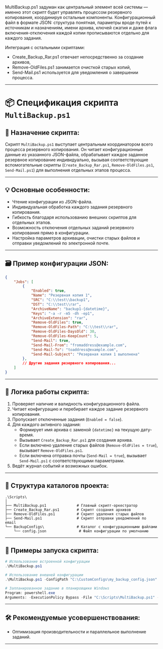 MultiBackup.ps1 задуман как центральный элемент всей системы — именно этот скрипт будет управлять процессом резервного копирования, координируя остальные компоненты. Конфигурационный файл в формате JSON: структура понятная, параметры вроде путей к источникам и назначениям, имени архива, ключей сжатия и даже флага включения-отключения каждой копии прописываются отдельно для каждого задания.

Интеграция с остальными скриптами: 
- Create_Backup_Rar.ps1 отвечает непосредственно за создание архивов, 
- Remove-OldFiles.ps1 занимается очисткой старых копий, 
- Send-Mail.ps1 используется для уведомления о завершении процесса.
---

# 📦 Спецификация скрипта `MultiBackup.ps1`

## 📝 Назначение скрипта:
Скрипт `MultiBackup.ps1` выступает центральным координатором всего процесса резервного копирования. Он читает конфигурационные данные из указанного JSON-файла, обрабатывает каждое заданное резервное копирование индивидуально, вызывая соответствующие вспомогательные скрипты (`Create_Backup_Rar.ps1`, `Remove-OldFiles.ps1`, `Send-Mail.ps1`) для выполнения отдельных этапов процесса.

---

## 💡 Основные особенности:
- Чтение конфигурации из JSON-файла.
- Индивидуальная обработка каждого задания резервного копирования.
- Гибкость благодаря использованию внешних скриптов для отдельных этапов.
- Возможность отключения отдельных заданий резервного копирования прямо в конфигурации.
- Настройка параметров архивации, очистки старых файлов и отправки уведомлений по электронной почте.

---

## 🗃 Пример конфигурации JSON:
```json
{
    "Jobs": [
        {
            "Enabled": true,
            "Name": "Резервная копия 1",
            "SRC": "C:\\test\\backup1",
            "DST": "C:\\test\\rar",
            "ArchiveName": "backup1-{datetime}",
            "Keys": "-a -r -m5 -dh -ep1",
            "ArchiveExtension": "rar",
            "Remove-OldFiles": true,
            "Remove-OldFiles-Path": "C:\\test\\rar",
            "Remove-OldFiles-DaysOld": 30,
            "Remove-OldFiles-KeepCount": 5,
            "Send-Mail": true,
            "Send-Mail-From": "fromaddress@example.com",
            "Send-Mail-To": "toaddress@example.com",
            "Send-Mail-Subject": "Резервная копия 1 выполнена"
        },
        // Другие задания резервного копирования...
    ]
}
```

---

## 🔄 Логика работы скрипта:
1. Проверяет наличие и валидность конфигурационного файла.
2. Читает конфигурацию и перебирает каждое задание резервного копирования.
3. Пропускает отключенные задания (`Enabled = false`).
4. Для каждого активного задания:
   - Формирует имя архива с заменой `{datetime}` на текущую дату-время.
   - Вызывает `Create_Backup_Rar.ps1` для создания архива.
   - Если включено удаление старых файлов (`Remove-OldFiles = true`), вызывает `Remove-OldFiles.ps1`.
   - Если включена отправка почты (`Send-Mail = true`), вызывает `Send-Mail.ps1` с соответствующими параметрами.
5. Ведёт журнал событий и возможных ошибок.

---

## 📂 Структура каталогов проекта:
```
.\Scripts\
│
├── MultiBackup.ps1              # Главный скрипт-оркестратор
├── Create_Backup_Rar.ps1        # Скрипт создания архивов
├── Remove-OldFiles.ps1          # Скрипт удаления старых файлов
├── Send-Mail.ps1                # Скрипт отправки уведомлений по email
└── BackupConfigs\               # Каталог с конфигурационными файлами
    └── config.json               # Файл конфигурации по умолчанию
```

---

## 🚀 Примеры запуска скрипта:
```powershell
# Использование встроенной конфигурации
.\MultiBackup.ps1

# Использование внешней конфигурации
.\MultiBackup.ps1 -ConfigPath "C:\CustomConfigs\my_backup_config.json"

# Запланированное задание в планировщике Windows
Program: powershell.exe
Arguments: -ExecutionPolicy Bypass -File "C:\Scripts\MultiBackup.ps1" -ConfigPath "C:\BackupConfigs\daily.json"
```

---

## 🛠 Рекомендуемые усовершенствования:
- Оптимизация производительности и параллельное выполнение заданий.
---

